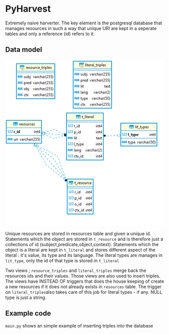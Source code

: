 # PyHarvest
Extremely naive harverter.  The key element is the postgresql database that manages resources in such a way that unique URI are kept in a seperate tables and only a reference (id) refers to it.  


## Data model

![ER model](store_er.png)

Unique resources are stored in resources table and given a unique id.
Statements which the object are stored in `t_resource` and is therefore just a collections of id (subject,predicate,object,context).
Statements which the object is a literal are kept in `t_literal` and stores different aspect of the literal : it's value, its type and its language.
The literal types are manages in `lit_type`, only the id of that type is stored in `t_literal`

Two views ; `resource_triples` and `literal_triples` merge back the resources ids and their values.
Those views are also used to insert triples. The views have INSTEAD OF triggers that does the house keeping of create a new resources if it does not already exists in `resources` table.  The trigger on `literal_triples`also takes care of this job for literal types - if any. NULL type is just a string.
 
 ## Example code
 
 `main.py` shows an simple example of inserting triples into the database
